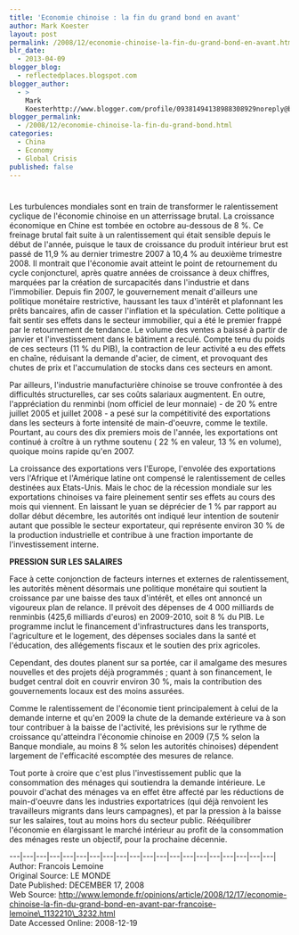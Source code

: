```yaml
---
title: 'Economie chinoise : la fin du grand bond en avant'
author: Mark Koester
layout: post
permalink: /2008/12/economie-chinoise-la-fin-du-grand-bond-en-avant.html
blr_date:
  - 2013-04-09
blogger_blog:
  - reflectedplaces.blogspot.com
blogger_author:
  - >
    Mark
    Koesterhttp://www.blogger.com/profile/09381494138988308929noreply@blogger.com
blogger_permalink:
  - /2008/12/economie-chinoise-la-fin-du-grand-bond.html
categories:
  - China
  - Economy
  - Global Crisis
published: false
---
```

# 

Les turbulences mondiales sont en train de transformer le ralentissement cyclique de l'économie chinoise en un atterrissage brutal. La croissance économique en Chine est tombée en octobre au-dessous de 8 %. Ce freinage brutal fait suite à un ralentissement qui était sensible depuis le début de l'année, puisque le taux de croissance du produit intérieur brut est passé de 11,9 % au dernier trimestre 2007 à 10,4 % au deuxième trimestre 2008. Il montrait que l'économie avait atteint le point de retournement du cycle conjoncturel, après quatre années de croissance à deux chiffres, marquées par la création de surcapacités dans l'industrie et dans l'immobilier. Depuis fin 2007, le gouvernement menait d'ailleurs une politique monétaire restrictive, haussant les taux d'intérêt et plafonnant les prêts bancaires, afin de casser l'inflation et la spéculation. 
Cette politique a fait sentir ses effets dans le secteur immobilier, qui a été le premier frappé par le retournement de tendance. Le volume des ventes a baissé à partir de janvier et l'investissement dans le bâtiment a reculé. Compte tenu du poids de ces secteurs (11 % du PIB), la contraction de leur activité a eu des effets en chaîne, réduisant la demande d'acier, de ciment, et provoquant des chutes de prix et l'accumulation de stocks dans ces secteurs en amont.

Par ailleurs, l'industrie manufacturière chinoise se trouve confrontée à des difficultés structurelles, car ses coûts salariaux augmentent. En outre, l'appréciation du renminbi (nom officiel de leur monnaie) - de 20 % entre juillet 2005 et juillet 2008 - a pesé sur la compétitivité des exportations dans les secteurs à forte intensité de main-d'oeuvre, comme le textile. Pourtant, au cours des dix premiers mois de l'année, les exportations ont continué à croître à un rythme soutenu ( 22 % en valeur, 13 % en volume), quoique moins rapide qu'en 2007.

La croissance des exportations vers l'Europe, l'envolée des exportations vers l'Afrique et l'Amérique latine ont compensé le ralentissement de celles destinées aux Etats-Unis. Mais le choc de la récession mondiale sur les exportations chinoises va faire pleinement sentir ses effets au cours des mois qui viennent. En laissant le yuan se déprécier de 1 % par rapport au dollar début décembre, les autorités ont indiqué leur intention de soutenir autant que possible le secteur exportateur, qui représente environ 30 % de la production industrielle et contribue à une fraction importante de l'investissement interne.

**PRESSION SUR LES SALAIRES**

Face à cette conjonction de facteurs internes et externes de ralentissement, les autorités mènent désormais une politique monétaire qui soutient la croissance par une baisse des taux d'intérêt, et elles ont annoncé un vigoureux plan de relance. Il prévoit des dépenses de 4 000 milliards de renminbis (425,6 milliards d'euros) en 2009-2010, soit 8 % du PIB. Le programme inclut le financement d'infrastructures dans les transports, l'agriculture et le logement, des dépenses sociales dans la santé et l'éducation, des allégements fiscaux et le soutien des prix agricoles.

Cependant, des doutes planent sur sa portée, car il amalgame des mesures nouvelles et des projets déjà programmés ; quant à son financement, le budget central doit en couvrir environ 30 %, mais la contribution des gouvernements locaux est des moins assurées.

Comme le ralentissement de l'économie tient principalement à celui de la demande interne et qu'en 2009 la chute de la demande extérieure va à son tour contribuer à la baisse de l'activité, les prévisions sur le rythme de croissance qu'atteindra l'économie chinoise en 2009 (7,5 % selon la Banque mondiale, au moins 8 % selon les autorités chinoises) dépendent largement de l'efficacité escomptée des mesures de relance.

Tout porte à croire que c'est plus l'investissement public que la consommation des ménages qui soutiendra la demande intérieure. Le pouvoir d'achat des ménages va en effet être affecté par les réductions de main-d'oeuvre dans les industries exportatrices (qui déjà renvoient les travailleurs migrants dans leurs campagnes), et par la pression à la baisse sur les salaires, tout au moins hors du secteur public. Rééquilibrer l'économie en élargissant le marché intérieur au profit de la consommation des ménages reste un objectif, pour la prochaine décennie. 

\---|\---|\---|\---|\---|\---|\---|\---|\---|\---|\---|\---|\---|\---|\---|\---|\---|\---|\---|\---|  
Author: Francois Lemoine  
Original Source: LE MONDE  
Date Published: DECEMBER 17, 2008  
Web Source: http://www.lemonde.fr/opinions/article/2008/12/17/economie-chinoise-la-fin-du-grand-bond-en-avant-par-francoise-lemoine\_1132210\_3232.html  
Date Accessed Online: 2008-12-19